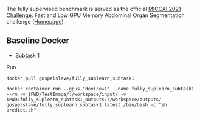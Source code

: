 The fully supervised benchmark is served as the official [MICCAI 2021 Challenge](https://www.miccai2021.org/en/MICCAI2021-CHALLENGES.html): Fast and Low GPU Memory Abdominal Organ Segmentation challenge ([Homepage](https://flare.grand-challenge.org/FLARE21/))



## Baseline Docker

- [Subtask 1](https://hub.docker.com/repository/docker/gospelslave/fully_suplearn_subtask1)

Run

`docker pull gospelslave/fully_suplearn_subtask1`

`docker container run --gpus "device=1" --name fully_suplearn_subtask1 --rm -v $PWD/TestImage/:/workspace/input/ -v $PWD/fully_suplearn_subtask1_outputs/:/workspace/outputs/ gospelslave/fully_suplearn_subtask1:latest /bin/bash -c "sh predict.sh"`



